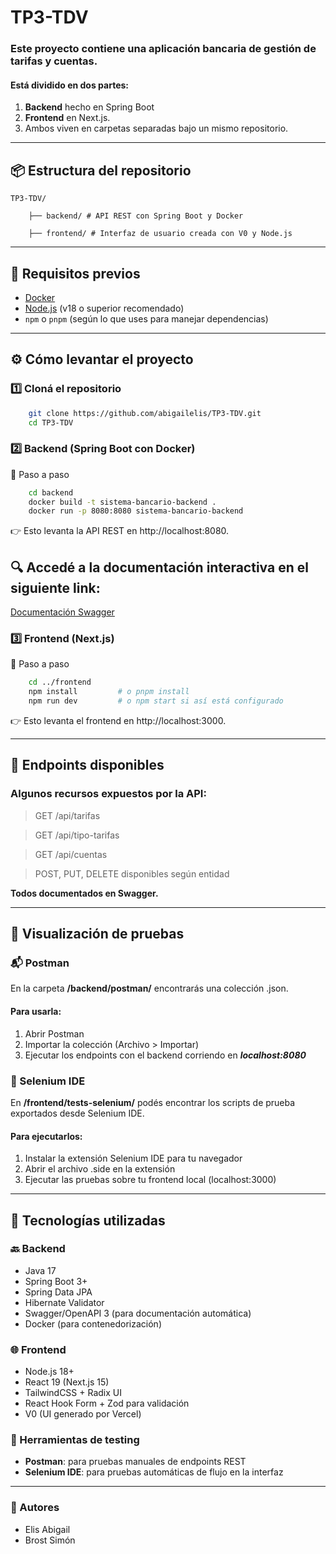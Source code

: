 # TP3-TDV

### Este proyecto contiene una aplicación bancaria de gestión de tarifas y cuentas. 

#### Está dividido en dos partes: 
1. **Backend** hecho en Spring Boot 
2. **Frontend** en Next.js. 
3. Ambos viven en carpetas separadas bajo un mismo repositorio.

---

## 📦 Estructura del repositorio

    TP3-TDV/ 

        ├── backend/ # API REST con Spring Boot y Docker 

        ├── frontend/ # Interfaz de usuario creada con V0 y Node.js


---

## 🚀 Requisitos previos

- [Docker](https://www.docker.com/)
- [Node.js](https://nodejs.org/) (v18 o superior recomendado)
- `npm` o `pnpm` (según lo que uses para manejar dependencias)

---

## ⚙️ Cómo levantar el proyecto

### 1️⃣ Cloná el repositorio

```bash
    git clone https://github.com/abigailelis/TP3-TDV.git
    cd TP3-TDV
```
### 2️⃣ Backend (Spring Boot con Docker)

🔧 Paso a paso

```bash
    cd backend
    docker build -t sistema-bancario-backend .
    docker run -p 8080:8080 sistema-bancario-backend
```
👉 Esto levanta la API REST en http://localhost:8080.

## 🔍 Accedé a la documentación interactiva en el siguiente link:

[Documentación Swagger](http://localhost:8080/swagger-ui/index.html)

### 3️⃣ Frontend (Next.js)
🔧 Paso a paso
```bash
    cd ../frontend
    npm install         # o pnpm install
    npm run dev         # o npm start si así está configurado
```
👉 Esto levanta el frontend en http://localhost:3000.

---

## 🧪 Endpoints disponibles
### Algunos recursos expuestos por la API:

> GET /api/tarifas

> GET /api/tipo-tarifas

> GET /api/cuentas

> POST, PUT, DELETE disponibles según entidad

**Todos documentados en Swagger.**

---
## 🧪 Visualización de pruebas
### 📬 Postman
En la carpeta **/backend/postman/** encontrarás una colección .json. 
#### Para usarla:

1. Abrir Postman
2. Importar la colección (Archivo > Importar)
3. Ejecutar los endpoints con el backend corriendo en ***localhost:8080***

### 🧭 Selenium IDE
En **/frontend/tests-selenium/** podés encontrar los scripts de prueba exportados desde Selenium IDE.

#### Para ejecutarlos:

1. Instalar la extensión Selenium IDE para tu navegador
2. Abrir el archivo .side en la extensión 
3. Ejecutar las pruebas sobre tu frontend local (localhost:3000)

---

## 🧱 Tecnologías utilizadas

### 🔙 Backend
- Java 17
- Spring Boot 3+
- Spring Data JPA
- Hibernate Validator
- Swagger/OpenAPI 3 (para documentación automática)
- Docker (para contenedorización)

### 🌐 Frontend
- Node.js 18+
- React 19 (Next.js 15)
- TailwindCSS + Radix UI
- React Hook Form + Zod para validación
- V0 (UI generado por Vercel)

### 🧪 Herramientas de testing
- **Postman**: para pruebas manuales de endpoints REST
- **Selenium IDE**: para pruebas automáticas de flujo en la interfaz

--- 

### 🧠 Autores
- Elis Abigail
- Brost Simón